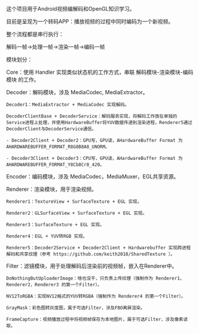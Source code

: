 这个项目用于Android视频编解码和OpenGL知识学习。

目前是呈现为一个转码APP：播放视频的过程中同时编码为一个新视频。


整个流程都是串行执行：

解码一帧->处理一帧->渲染一帧->编码一帧


模块划分：

Core：使用 Handler 实现类似状态机的工作方式，串联 解码模块-渲染模块-编码模块 的工作。

Decoder：解码模块，涉及 MediaCodec, MediaExtractor。

    Decoder1：MediaExtractor + MediaCodec 实现解码。

    DecoderClientBase + DecoderService：解码服务实现，将解码工作放在单独的Service进程上处理，并使用HardwareBuffer将YUV数据传递到渲染进程，Renderer5通过DecoderClient与DecoderService通信。

    - Decoder2Client + Decoder2：GPU写，GPU读，AHardwareBuffer Format 为 AHARDWAREBUFFER_FORMAT_R8G8B8A8_UNORM。

    - Decoder3Client + Decoder3：CPU写，GPU读，AHardwareBuffer Format 为 AHARDWAREBUFFER_FORMAT_Y8Cb8Cr8_420。

Encoder：编码模块，涉及 MediaCodec，MediaMuxer，EGL共享资源。

Renderer：渲染模块，用于渲染视频。

    Renderer1：TextureView + SurfaceTexture + EGL 实现。
  
    Renderer2：GLSurfaceView + SurfaceTexture + EGL 实现。
  
    Renderer3：SurfaceTexture + EGL 实现。
  
    Renderer4：EGL + YUV转RGB 实现。

    Renderer5：Decoder2Service + Decoder2Client + Hardwarebuffer 实现跨进程解码和共享纹理（参考 https://github.com/keith2018/SharedTexture ）。
  
Filter：滤镜模块，用于处理解码后渲染前的视频帧，嵌入在Renderer中。

    DoNothingButUploaderImage：啥也没干，只负责上传纹理（强制作为 Renderer1，Renderer2，Renderer3 的第一个Filter）。
  
    NV12ToRGBA：实现NV12格式的YUV转RGBA（强制作为 Renderer4 的第一个Filter）。
  
    GrayMask：彩色图转灰度图，属于可选Filter，涉及FBO离屏渲染。
  
    FrameCapture：视频播放过程中将视频帧保存为本地图片，属于可选Filter，涉及像素读取。
  
  
















































  
  
